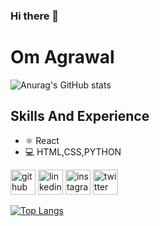 ### Hi there 👋 

# Om Agrawal


![Anurag's GitHub stats](https://github-readme-stats.vercel.app/api?username=omagrawal1111&show_icons=true&theme=radical)



## Skills And Experience
* ⚛ React
* 💻 HTML,CSS,PYTHON


[<img src='https://cdn.jsdelivr.net/npm/simple-icons@3.0.1/icons/github.svg' alt='github' height='40'>](https://github.com/omagrawal1111)  [<img src='https://cdn.jsdelivr.net/npm/simple-icons@3.0.1/icons/linkedin.svg' alt='linkedin' height='40'>](https://www.linkedin.com/in/om-agrawal-99266a154/)  [<img src='https://cdn.jsdelivr.net/npm/simple-icons@3.0.1/icons/instagram.svg' alt='instagram' height='40'>](https://www.instagram.com/_omagrawal1_/)  [<img src='https://cdn.jsdelivr.net/npm/simple-icons@3.0.1/icons/twitter.svg' alt='twitter' height='40'>](https://twitter.com/omagrawal007)  


[![Top Langs](https://github-readme-stats.vercel.app/api/top-langs/?username=omagrawal1111&layout=compact)](https://github.com/anuraghazra/github-readme-stats)

<!--
**omagrawal1111/omagrawal1111** is a ✨ _special_ ✨ repository because its `README.md` (this file) appears on your GitHub profile.

Here are some ideas to get you started:

- 🔭 I’m currently working on ...
- 🌱 I’m currently learning ...
- 👯 I’m looking to collaborate on ...
- 🤔 I’m looking for help with ...
- 💬 Ask me about ...
- 📫 How to reach me: ...
- 😄 Pronouns: ...
- ⚡ Fun fact: ...
-->
